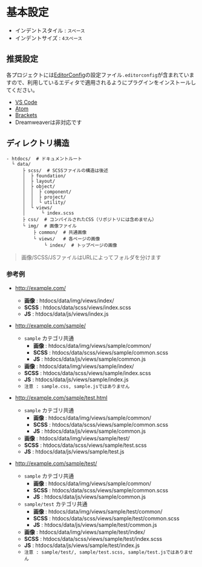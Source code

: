 # 基本設定

* インデントスタイル : `スペース`
* インデントサイズ : `4スペース`


## 推奨設定

各プロジェクトには[EditorConfig](https://editorconfig.org/)の設定ファイル`.editorconfig`が含まれていますので、利用しているエディタで適用されるようにプラグインをインストールしてください。

* [VS Code](https://marketplace.visualstudio.com/items?itemName=EditorConfig.EditorConfig)
* [Atom](https://atom.io/packages/editorconfig)
* [Brackets](https://github.com/kidwm/brackets-editorconfig/)
* Dreamweaverは非対応です


## ディレクトリ構造

```
- htdocs/  # ドキュメントルート
  └ data/
      ├ scss/  # SCSSファイルの構造は後述
      │  ├ foundation/
      │  ├ layout/
      │  ├ object/
      │  │  ├ component/
      │  │  ├ project/
      │  │  └ utility/
      │  └ views/
      │      └ index.scss
      ├ css/  # コンパイルされたCSS（リポジトリには含めません）
      └ img/  # 画像ファイル
          ├ common/  # 共通画像
          └ views/   # 各ページの画像
              └ index/  # トップページの画像
```

> 画像/SCSS/JSファイルはURLによってフォルダを分けます

### 参考例

* http://example.com/
  * **画像** : htdocs/data/img/views/index/
  * **SCSS** : htdocs/data/scss/views/index.scss
  * **JS** : htdocs/data/js/views/index.js
  
* http://example.com/sample/
  * `sample` カテゴリ共通
    * **画像** : htdocs/data/img/views/sample/common/
    * **SCSS** : htdocs/data/scss/views/sample/common.scss
    * **JS** : htdocs/data/js/views/sample/common.js
  * **画像** : htdocs/data/img/views/sample/index/
  * **SCSS** : htdocs/data/scss/views/sample/index.scss
  * **JS** : htdocs/data/js/views/sample/index.js
  * `注意 : sample.css, sample.jsではありません`
  
* http://example.com/sample/test.html
  * `sample` カテゴリ共通
    * **画像** : htdocs/data/img/views/sample/common/
    * **SCSS** : htdocs/data/scss/views/sample/common.scss
    * **JS** : htdocs/data/js/views/sample/common.js
  * **画像** : htdocs/data/img/views/sample/test/
  * **SCSS** : htdocs/data/scss/views/sample/test.scss
  * **JS** : htdocs/data/js/views/sample/test.js
  
* http://example.com/sample/test/
  * `sample` カテゴリ共通
    * **画像** : htdocs/data/img/views/sample/common/
    * **SCSS** : htdocs/data/scss/views/sample/common.scss
    * **JS** : htdocs/data/js/views/sample/common.js
  * `sample/test` カテゴリ共通
    * **画像** : htdocs/data/img/views/sample/test/common/
    * **SCSS** : htdocs/data/scss/views/sample/test/common.scss
    * **JS** : htdocs/data/js/views/sample/test/common.js
  * **画像** : htdocs/data/img/views/sample/test/index/
  * **SCSS** : htdocs/data/scss/views/sample/test/index.scss
  * **JS** : htdocs/data/js/views/sample/test/index.js
  * `注意 : sample/test/, sample/test.scss, sample/test.jsではありません`
  